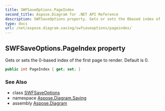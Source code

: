 ```yaml
---
title: SWFSaveOptions.PageIndex
second_title: Aspose.Diagram for .NET API Reference
description: SWFSaveOptions property. Gets or sets the 0based index of the first page to render. Default is 0
type: docs
url: /net/aspose.diagram.saving/swfsaveoptions/pageindex/
---
```

## SWFSaveOptions.PageIndex property

Gets or sets the 0-based index of the first page to render. Default is 0.

```csharp
public int PageIndex { get; set; }
```

### See Also

* class [SWFSaveOptions](../)
* namespace [Aspose.Diagram.Saving](../../swfsaveoptions/)
* assembly [Aspose.Diagram](../../../)


